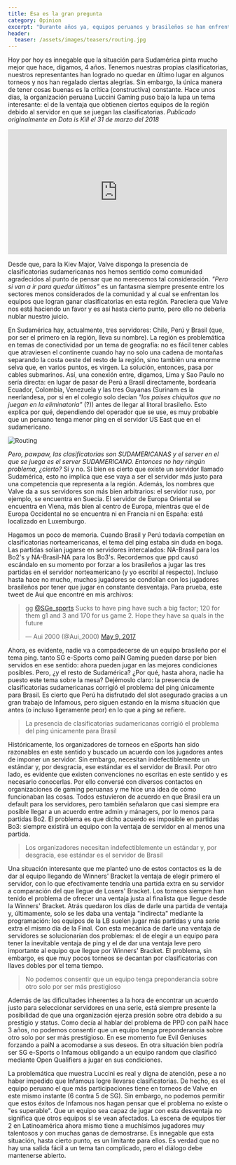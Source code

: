 ```yaml
---
title: Esa es la gran pregunta
category: Opinion
excerpt: "Durante años ya, equipos peruanos y brasileños se han enfrentado por el servidor en el que se juegan sus partidas. ¿Por qué es este problema tan recurrente?"
header:
  teaser: /assets/images/teasers/routing.jpg
---
```


Hoy por hoy es innegable que la situación para Sudamérica pinta mucho mejor que hace, digamos, 4 años. Tenemos nuestras propias clasificatorias, nuestros representantes han logrado no quedar en último lugar en algunos torneos y nos han regalado ciertas alegrías. Sin embargo, la única manera de tener cosas buenas es la crítica (constructiva) constante. Hace unos días, la organización peruana Luccini Gaming puso bajo la lupa un tema interesante: el de la ventaja que obtienen ciertos equipos de la región debido al servidor en que se juegan las clasificatorias. _Publicado originalmente en Dota is Kill el 31 de marzo del 2018_

<iframe src="https://www.facebook.com/plugins/post.php?href=https%3A%2F%2Fwww.facebook.com%2FLUCCINI.GAMING%2Fposts%2F1854954297857129&width=500" width="500" height="285" style="border:none;overflow:hidden" scrolling="no" frameborder="0" allowTransparency="true" allow="encrypted-media"></iframe>

Desde que, para la Kiev Major, Valve disponga la presencia de clasificatorias sudamericanas nos hemos sentido como comunidad agradecidos al punto de pensar que no merecemos tal consideración. _"Pero si van a ir para quedar últimos"_ es un fantasma siempre presente entre los sectores menos considerados de la comunidad y al cual se enfrentan los equipos que logran ganar clasificatorias en esta región. Pareciera que Valve nos está haciendo un favor y es así hasta cierto punto, pero ello no debería nublar nuestro juicio.

En Sudamérica hay, actualmente, tres servidores: Chile, Perú y Brasil (que, por ser el primero en la región, lleva su nombre). La región es problemática en temas de conectividad por un tema de geografía: no es fácil tener cables que atraviesen el continente cuando hay no solo una cadena de montañas separando la costa oeste del resto de la región, sino también una enorme selva que, en varios puntos, es virgen. La solución, entonces, pasa por cables submarinos. Así, una conexión entre, digamos, Lima y Sao Paulo no sería directa: en lugar de pasar de Perú a Brasil directamente, bordearía Ecuador, Colombia, Venezuela y las tres Guyanas (Surinam es la neerlandesa, por si en el colegio solo decían _"los países chiquitos que no juegan en la eliminatoria"_ (?)) antes de llegar al litoral brasileño. Esto explica por qué, dependiendo del operador que se use, es muy probable que un peruano tenga menor ping en el servidor US East que en el sudamericano.

<img src="{{ site.url }}{{ site.baseurl }}/assets/images/posts/SEA-routing.png" alt="Routing">

_Pero, pawpaw, las clasificatorias son SUDAMERICANAS y el server en el que se juega es el server SUDAMERICANO. Entonces no hay ningún problema, ¿cierto?_ Sí y no. Si bien es cierto que existe un servidor llamado Sudamérica, esto no implica que ese vaya a ser el servidor más justo para una competencia que representa a la región. Además, los nombres que Valve da a sus servidores son más bien arbitrarios: el servidor ruso, por ejemplo, se encuentra en Suecia. El servidor de Europa Oriental se encuentra en Viena, más bien al centro de Europa, mientras que el de Europa Occidental no se encuentra ni en Francia ni en España: está localizado en Luxemburgo.

Hagamos un poco de memoria. Cuando Brasil y Perú todavía competían en clasificatorias norteamericanas, el tema del ping estaba sin duda en boga. Las partidas solían jugarse en servidores intercalados: NA-Brasil para los Bo2's y NA-Brasil-NA para los Bo3's. Recordemos que ppd causó escándalo en su momento por forzar a los brasileños a jugar las tres partidas en el servidor norteamericano (y yo escribí al respecto). Incluso hasta hace no mucho, muchos jugadores se condolían con los jugadores brasileños por tener que jugar en constante desventaja. Para prueba, este tweet de Aui que encontré en mis archivos:

<blockquote class="twitter-tweet"><p lang="en" dir="ltr">gg <a href="https://twitter.com/SGe_sports?ref_src=twsrc%5Etfw">@SGe_sports</a> Sucks to have ping have such a big factor; 120 for them g1 and 3 and 170 for us game 2. Hope they have sa quals in the future</p>&mdash; Aui 2000 (@Aui_2000) <a href="https://twitter.com/Aui_2000/status/862076923240951808?ref_src=twsrc%5Etfw">May 9, 2017</a></blockquote> <script async src="https://platform.twitter.com/widgets.js" charset="utf-8"></script>

Ahora, es evidente, nadie va a compadecerse de un equipo brasileño por el tema ping. tanto SG e-Sports como paiN Gaming pueden darse por bien servidos en ese sentido: ahora pueden jugar en las mejores condiciones posibles. Pero, ¿y el resto de Sudamérica? ¿Por qué, hasta ahora, nadie ha puesto este tema sobre la mesa? Dejémoslo claro: la presencia de clasificatorias sudamericanas corrigió el problema del ping únicamente para Brasil. Es cierto que Perú ha disfrutado del slot asegurado gracias a un gran trabajo de Infamous, pero siguen estando en la misma situación que antes (o incluso ligeramente peor) en lo que a ping se refiere.

> La presencia de clasificatorias sudamericanas corrigió el problema del ping únicamente para Brasil

Históricamente, los organizadores de torneos en eSports han sido razonables en este sentido y buscado un acuerdo con los jugadores antes de imponer un servidor. Sin embargo, necesitan indefectiblemente un estándar y, por desgracia, ese estándar es el servidor de Brasil. Por otro lado, es evidente que existen convenciones no escritas en este sentido y es necesario conocerlas. Por ello conversé con diversos contactos en organizaciones de gaming peruanas y me hice una idea de cómo funcionaban las cosas. Todos estuvieron de acuerdo en que Brasil era un default para los servidores, pero también señalaron que casi siempre era posible llegar a un acuerdo entre admin y mánagers, por lo menos para partidas Bo2. El problema es que dicho acuerdo es imposible en partidas Bo3: siempre existirá un equipo con la ventaja de servidor en al menos una partida.

> Los organizadores necesitan indefectiblemente un estándar y, por desgracia, ese estándar es el servidor de Brasil

Una situación interesante que me planteó uno de estos contactos es la de dar al equipo llegando de Winners' Bracket la ventaja de elegir primero el servidor, con lo que efectivamente tendría una partida extra en su servidor a comparación del que llegue de Losers' Bracket. Los torneos siempre han tenido el problema de ofrecer una ventaja justa al finalista que llegue desde la Winners' Bracket. Atrás quedaron los días de darle una partida de ventaja y, últimamente, solo se les daba una ventaja "indirecta" mediante la programación: los equipos de la LB suelen jugar más partidas y una serie extra el mismo día de la Final. Con esta mecánica de darle una ventaja de servidores se solucionarían dos problemas: el de elegir a un equipo para tener la inevitable ventaja de ping y el de dar una ventaja leve pero importante al equipo que llegue por Winners' Bracket. El problema, sin embargo, es que muy pocos torneos se decantan por clasificatorias con llaves dobles por el tema tiempo.

> No podemos consentir que un equipo tenga preponderancia sobre otro solo por ser más prestigioso

Además de las dificultades inherentes a la hora de encontrar un acuerdo justo para seleccionar servidores en una serie, está siempre presente la posibilidad de que una organización ejerza presión sobre otra debido a su prestigio y status. Como decía al hablar del problema de PPD con paiN hace 3 años, no podemos consentir que un equipo tenga preponderancia sobre otro solo por ser más prestigioso. En ese momento fue Evil Geniuses forzando a paiN a acomodarse a sus deseos. En otra situación bien podría ser SG e-Sports o Infamous obligando a un equipo random que clasificó mediante Open Qualifiers a jugar en sus condiciones.

La problemática que muestra Luccini es real y digna de atención, pese a no haber impedido que Infamous logre llevarse clasificatorias. De hecho, es el equipo peruano el que más participaciones tiene en torneos de Valve en este mismo instante (6 contra 5 de SG). Sin embargo, no podemos permitir que estos éxitos de Infamous nos hagan pensar que el problema no existe o "es superable". Que un equipo sea capaz de jugar con esta desventaja no significa que otros equipos sí se vean afectados. La escena de equipos tier 2 en Latinoamérica ahora mismo tiene a muchísimos jugadores muy talentosos y con muchas ganas de demostrarse. Es innegable que esta situación, hasta cierto punto, es un limitante para ellos. Es verdad que no hay una salida fácil a un tema tan complicado, pero el diálogo debe mantenerse abierto.